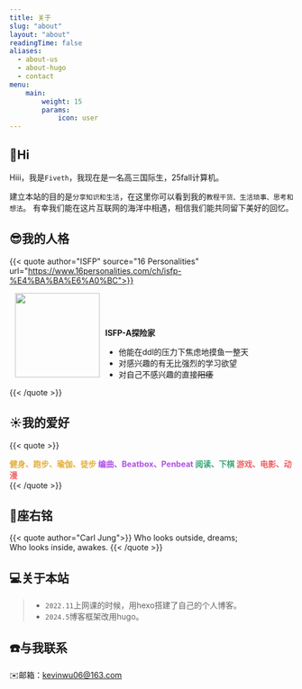 ```yaml
---
title: 关于
slug: "about"
layout: "about"
readingTime: false
aliases:
  - about-us
  - about-hugo
  - contact
menu:
    main: 
        weight: 15
        params:
            icon: user
---
```


## 🤪Hi

Hiii，我是`Fiveth`，我现在是一名高三国际生，25fall计算机。

建立本站的目的是`分享知识和生活`，在这里你可以看到我的`教程干货、生活琐事、思考和想法`。
有幸我们能在这片互联网的海洋中相遇，相信我们能共同留下美好的回忆。

## 😎我的人格

{{< quote author="ISFP" source="16 Personalities" url="https://www.16personalities.com/ch/isfp-%E4%BA%BA%E6%A0%BC">}}<div>
<img src="https://p.fiveth.cc/img/m/adventurer_small.png" style="width: 150px; height: 150px; margin: 0 10px; display: inline-block;"><div style="display: inline-block;">
<strong>ISFP-A探险家</strong><br>

- 他能在ddl的压力下焦虑地摸鱼一整天<br>
- 对感兴趣的有无比强烈的学习欲望<br>
- 对自己不感兴趣的直接<del>阳痿</del>
  </div>
  </div>
  {{< /quote >}}

## ☀️我的爱好

{{< quote >}}
<div>
                    <strong style="color: #E4AE3A;">
                        健身、跑步、瑜伽、徒步
                    </strong>
                    <strong style="color: #B04FE6;">
                        编曲、Beatbox、Penbeat
                    </strong>
                    <strong style="color: #33A474;">
                        阅读、下棋
                    </strong>
                    <strong style="color: #F25E62;">
                        游戏、电影、动漫
                    </strong>
</div>
  {{< /quote >}}

## 💭座右铭

{{< quote author="Carl Jung">}}
Who looks outside, dreams;<br>
Who looks inside, awakes.
{{< /quote >}}


## 💻关于本站

> - `2022.11`上网课的时候，用hexo搭建了自己的个人博客。
> - `2024.5`博客框架改用hugo。

## ☎️与我联系

✉️邮箱：kevinwu06@163.com
